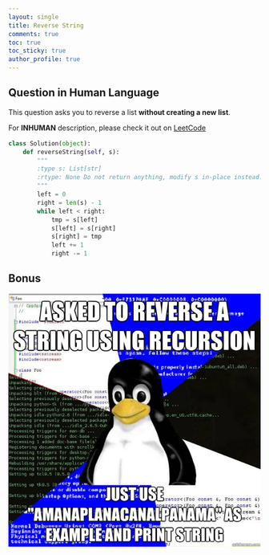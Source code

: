 ```yaml
---
layout: single
title: Reverse String
comments: true
toc: true
toc_sticky: true
author_profile: true
---
```


## Question in Human Language

This question asks you to reverse a list **without creating a new list**.

For **INHUMAN** description, please check it out on [LeetCode](https://leetcode.com/problems/reverse-string/)

```python
class Solution(object):
    def reverseString(self, s):
        """
        :type s: List[str]
        :rtype: None Do not return anything, modify s in-place instead.
        """
        left = 0
        right = len(s) - 1
        while left < right:
            tmp = s[left]
            s[left] = s[right]
            s[right] = tmp
            left += 1
            right -= 1
```

## Bonus

![Linux reverse string](./asset/linux-reverse-string.jpg)